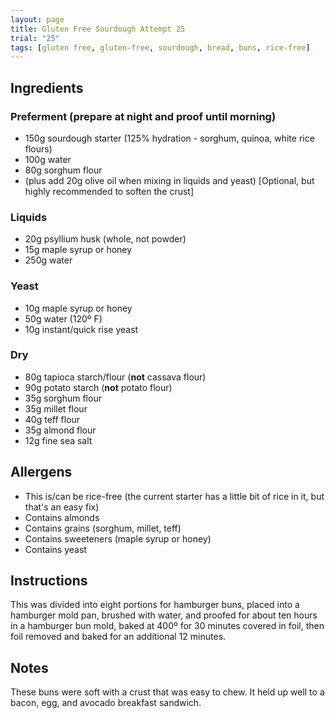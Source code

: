 ```yaml
---
layout: page 
title: Gluten Free Sourdough Attempt 25 
trial: "25"
tags: [gluten free, gluten-free, sourdough, bread, buns, rice-free]
---
```


## Ingredients

### Preferment (prepare at night and proof until morning)

- 150g sourdough starter (125% hydration - sorghum, quinoa, white rice flours)
- 100g water
- 80g sorghum flour
- (plus add 20g olive oil when mixing in liquids and yeast) [Optional, but highly recommended to soften the crust]

### Liquids

- 20g psyllium husk (whole, not powder)
- 15g maple syrup or honey
- 250g water

### Yeast

- 10g maple syrup or honey
- 50g water (120º F)
- 10g instant/quick rise yeast

### Dry

- 80g tapioca starch/flour (**not** cassava flour)
- 90g potato starch (**not** potato flour)
- 35g sorghum flour
- 35g millet flour
- 40g teff flour
- 35g almond flour
- 12g fine sea salt

## Allergens

- This is/can be rice-free (the current starter has a little bit of rice in it, but that's an easy fix)
- Contains almonds
- Contains grains (sorghum, millet, teff)
- Contains sweeteners (maple syrup or honey)
- Contains yeast

## Instructions

This was divided into eight portions for hamburger buns, placed into a hamburger mold pan, brushed with water, and
proofed for about ten hours in a hamburger bun mold, baked at 400º for 30 minutes covered in foil, then foil removed and
baked for an additional 12 minutes.

## Notes

These buns were soft with a crust that was easy to chew. It held up well to a bacon, egg, and avocado breakfast sandwich.
